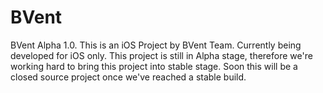 # BVent
BVent Alpha 1.0.
This is an iOS Project by BVent Team.
Currently being developed for iOS only.
This project is still in Alpha stage, therefore we're working hard to bring this project into stable stage.
Soon this will be a closed source project once we've reached a stable build.

